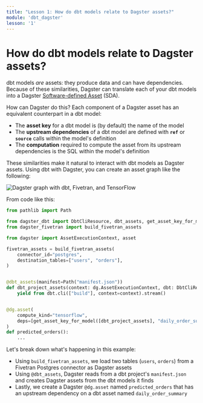 ```yaml
---
title: "Lesson 1: How do dbt models relate to Dagster assets?"
module: 'dbt_dagster'
lesson: '1'
---
```


# How do dbt models relate to Dagster assets?

dbt models _are_ assets: they produce data and can have dependencies. Because of these similarities, Dagster can translate each of your dbt models into a Dagster [Software-defined Asset](https://docs.dagster.io/concepts/assets/software-defined-assets) (SDA).

How can Dagster do this? Each component of a Dagster asset has an equivalent counterpart in a dbt model:

- The **asset key** for a dbt model is (by default) the name of the model
- The **upstream dependencies** of a dbt model are defined with **`ref`** or **`source`** calls within the model's definition
- The **computation** required to compute the asset from its upstream dependencies is the SQL within the model's definition

These similarities make it natural to interact with dbt models as Dagster assets. Using dbt with Dagster, you can create an asset graph like the following:

![Dagster graph with dbt, Fivetran, and TensorFlow](/images/dagster-dbt/lesson-1/example-asset-graph.png)

From code like this:

```python file=/integrations/dbt/potemkin_dag_for_cover_image.py startafter=start endbefore=end
from pathlib import Path

from dagster_dbt import DbtCliResource, dbt_assets, get_asset_key_for_model
from dagster_fivetran import build_fivetran_assets

from dagster import AssetExecutionContext, asset

fivetran_assets = build_fivetran_assets(
    connector_id="postgres",
    destination_tables=["users", "orders"],
)


@dbt_assets(manifest=Path("manifest.json"))
def dbt_project_assets(context: dg.AssetExecutionContext, dbt: DbtCliResource):
    yield from dbt.cli(["build"], context=context).stream()


@dg.asset(
    compute_kind="tensorflow",
    deps=[get_asset_key_for_model([dbt_project_assets], "daily_order_summary")],
)
def predicted_orders():
    ...
```

Let's break down what's happening in this example:

- Using `build_fivetran_assets`, we load two tables (`users`, `orders`) from a Fivetran Postgres connector as Dagster assets
- Using `@dbt_assets`, Dagster reads from a dbt project's `manifest.json` and creates Dagster assets from the dbt models it finds
- Lastly, we create a Dagster `@dg.asset` named `predicted_orders` that has an upstream dependency on a dbt asset named `daily_order_summary`
